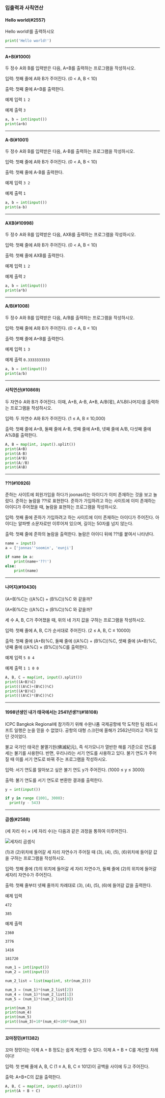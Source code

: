 ### 입출력과 사칙연산

#### Hello world(#2557)

Hello world!를 출력하시오

```python
print('Hello world!')
```
---

#### A+B(#1000)

두 정수 A와 B를 입력받은 다음, A+B를 출력하는 프로그램을 작성하시오.

입력: 첫째 줄에 A와 B가 주어진다. (0 < A, B < 10)

출력: 첫째 줄에 A+B를 출력한다.

예제 입력  `1 2`

예제 출력  `3`

```python
a, b = int(input())
print(a+b)
```
---

#### A-B(#1001)

두 정수 A와 B를 입력받은 다음, A-B를 출력하는 프로그램을 작성하시오.

입력: 첫째 줄에 A와 B가 주어진다. (0 < A, B < 10)

출력: 첫째 줄에 A-B를 출력한다.

예제 입력  `3 2`

예제 출력  `1`

```python
a, b = int(input())
print(a-b)
```
---
#### AXB(#10998)

두 정수 A와 B를 입력받은 다음, AXB를 출력하는 프로그램을 작성하시오.

입력: 첫째 줄에 A와 B가 주어진다. (0 < A, B < 10)

출력: 첫째 줄에 AXB를 출력한다.

예제 입력  `1 2`

예제 출력  `2`

```python
a, b = int(input())
print(a*b)
```
---
#### A/B(#1008)

두 정수 A와 B를 입력받은 다음, A/B를 출력하는 프로그램을 작성하시오.

입력: 첫째 줄에 A와 B가 주어진다. (0 < A, B < 10)

출력: 첫째 줄에 A+B를 출력한다.

예제 입력  `1 3`

예제 출력  `0.3333333333`

```python
a, b = int(input())
print(a/b)
```
---
#### 사칙연산(#10869)

두 자연수 A와 B가 주어진다. 이때, A+B, A-B, A*B, A/B(몫), A%B(나머지)를 출력하는 프로그램을 작성하시오. 

입력: 두 자연수 A와 B가 주어진다. (1 ≤ A, B ≤ 10,000)

출력: 첫째 줄에 A+B, 둘째 줄에 A-B, 셋째 줄에 A*B, 넷째 줄에 A/B, 다섯째 줄에 A%B를 출력한다.

```python
A, B = map(int, input().split())
print(A+B)
print(A-B)
print(A*B)
print(A//B)
print(A%B)
```
---
#### ??!(#10926)
준하는 사이트에 회원가입을 하다가 joonas라는 아이디가 이미 존재하는 것을 보고 놀랐다. 준하는 놀람을 ??!로 표현한다. 준하가 가입하려고 하는 사이트에 이미 존재하는 아이디가 주어졌을 때, 놀람을 표현하는 프로그램을 작성하시오.

입력: 첫째 줄에 준하가 가입하려고 하는 사이트에 이미 존재하는 아이디가 주어진다. 아이디는 알파벳 소문자로만 이루어져 있으며, 길이는 50자를 넘지 않는다.

출력: 첫째 줄에 준하의 놀람을 출력한다. 놀람은 아이디 뒤에 ??!를 붙여서 나타낸다.

```python
name = input()
a = ['jonnas''soomin', 'eunji']

if name in a:
    print(name+'??!')
else:
    print(name)
```
---
#### 나머지(#10430)
(A+B)%C는 ((A%C) + (B%C))%C 와 같을까?

(A×B)%C는 ((A%C) × (B%C))%C 와 같을까?

세 수 A, B, C가 주어졌을 때, 위의 네 가지 값을 구하는 프로그램을 작성하시오.

입력: 첫째 줄에 A, B, C가 순서대로 주어진다. (2 ≤ A, B, C ≤ 10000)

출력: 첫째 줄에 (A+B)%C, 둘째 줄에 ((A%C) + (B%C))%C, 셋째 줄에 (A×B)%C, 넷째 줄에 ((A%C) × (B%C))%C를 출력한다.

예제 입력 `5 8 4`

예제 출력 `1 1 0 0`

```python
A, B, C = map(int, input().split())
print((A+B)%C)
print(((A%C)+(B%C))%C)
print((A*B)%C)
print(((A%C)*(B%C))%C)
```
---
#### 1998년생인 내가 태국에서는 2541년생?!(#18108)

ICPC Bangkok Regional에 참가하기 위해 수완나품 국제공항에 막 도착한 팀 레드시프트 일행은 눈을 믿을 수 없었다. 공항의 대형 스크린에 올해가 2562년이라고 적혀 있던 것이었다.

불교 국가인 태국은 불멸기원(佛滅紀元), 즉 석가모니가 열반한 해를 기준으로 연도를 세는 불기를 사용한다. 반면, 우리나라는 서기 연도를 사용하고 있다. 불기 연도가 주어질 때 이를 서기 연도로 바꿔 주는 프로그램을 작성하시오.

입력: 서기 연도를 알아보고 싶은 불기 연도 y가 주어진다. (1000 ≤ y ≤ 3000)

출력: 불기 연도를 서기 연도로 변환한 결과를 출력한다.

```python
y = int(input())

if y in range (1001, 3000):
  print(y - 543)
  ```
---
#### 곱셈(#2588)

(세 자리 수) × (세 자리 수)는 다음과 같은 과정을 통하여 이루어진다.

![세자리 곱셈식](https://www.acmicpc.net/upload/images/f5NhGHVLM4Ix74DtJrwfC97KepPl27s%20(1).png)

(1)과 (2)위치에 들어갈 세 자리 자연수가 주어질 때 (3), (4), (5), (6)위치에 들어갈 값을 구하는 프로그램을 작성하시오.

입력: 첫째 줄에 (1)의 위치에 들어갈 세 자리 자연수가, 둘째 줄에 (2)의 위치에 들어갈 세자리 자연수가 주어진다.

출력: 첫째 줄부터 넷째 줄까지 차례대로 (3), (4), (5), (6)에 들어갈 값을 출력한다.

예제 입력

`472`

`385`

예제 출력

`2360`

`3776`

`1416`

`181720`

```python
num_1 = int(input())
num_2 = int(input())

num_2_list = list(map(int, str(num_2)))

num_3 = (num_1)*(num_2_list[2])
num_4 = (num_1)*(num_2_list[1])
num_5 = (num_1)*(num_2_list[0])

print(num_3)
print(num_4)
print(num_5)
print((num_3)+10*(num_4)+100*(num_5))
```
---
#### 꼬마정민(#11382)
꼬마 정민이는 이제 A + B 정도는 쉽게 계산할 수 있다. 이제 A + B + C를 계산할 차례이다!

입력: 첫 번째 줄에 A, B, C (1 ≤ A, B, C ≤ 1012)이 공백을 사이에 두고 주어진다.

출력: A+B+C의 값을 출력한다.
```py
A, B, C = map(int, input().split())
print(A + B + C)
```


